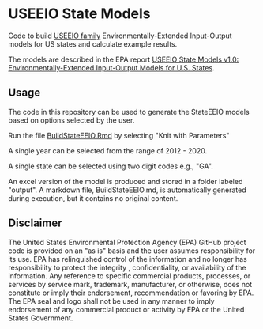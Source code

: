 # USEEIO State Models
Code to build [USEEIO family](https://www.epa.gov/land-research/us-environmentally-extended-input-output-useeio-models) Environmentally-Extended Input-Output models for US states and calculate example results.

The models are described in the EPA report [USEEIO State Models v1.0: Environmentally-Extended Input-Output Models for U.S. States](https://cfpub.epa.gov/si/si_public_search_results.cfm?simpleSearch=0&showCriteria=2&sortBy=pubDate&searchAll=useeio+state+models&TIMSType=Published+Report&dateBeginPublishedPresented=).

## Usage

The code in this repository can be used to generate the StateEEIO models based on options selected by the user.

Run the file [BuildStateEEIO.Rmd](BuildStateEEIO.Rmd) by selecting "Knit with Parameters"

A single year can be selected from the range of 2012 - 2020.

A single state can be selected using two digit codes e.g., "GA".

An excel version of the model is produced and stored in a folder labeled "output". A markdown file, BuildStateEEIO.md, is automatically generated during execution, but it contains no original content.

## Disclaimer
The United States Environmental Protection Agency (EPA) GitHub project code is provided on an "as is" basis and the user assumes responsibility for its use. EPA has relinquished control of the information and no longer has responsibility to protect the integrity , confidentiality, or availability of the information.  Any reference to specific commercial products, processes, or services by service mark, trademark, manufacturer, or otherwise, does not constitute or imply their endorsement, recommendation or favoring by EPA. The EPA seal and logo shall not be used in any manner to imply endorsement of any commercial product or activity by EPA or the United States Government.
